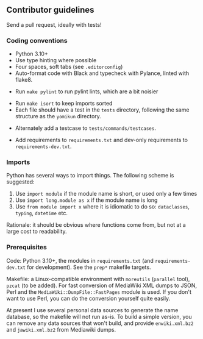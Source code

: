 ## Contributor guidelines

Send a pull request, ideally with tests!

### Coding conventions

* Python 3.10+
* Use type hinting where possible
* Four spaces, soft tabs (see `.editorconfig`)
* Auto-format code with Black and typecheck with Pylance, linted with flake8.
 - Run `make pylint` to run pylint lints, which are a bit noisier
* Run `make isort` to keep imports sorted
* Each file should have a test in the `tests` directory, following the same
  structure as the `yomikun` directory.
 - Alternately add a testcase to `tests/commands/testcases`.
* Add requirements to `requirements.txt` and dev-only requirements to
  `requirements-dev.txt`.

### Imports

Python has several ways to import things. The following scheme is suggested:

1. Use `import module` if the module name is short, or used only a few times
2. Use `import long.module as x` if the module name is long 
3. Use `from module import x` where it is idiomatic to do so: `dataclasses`, `typing`, `datetime` etc.

Rationale: it should be obvious where functions come from, but not at a large
cost to readability.

### Prerequisites

Code: Python 3.10+, the modules in `requirements.txt` (and `requirements-dev.txt`
for development). See the `prep*` makefile targets.

Makefile: a Linux-compatible environment with `moreutils` (`parallel` tool),
`pzcat` (to be added). For fast conversion of MediaWiki XML dumps to JSON,
Perl and the `MediaWiki::DumpFile::FastPages` module is used. If you don't
want to use Perl, you can do the conversion yourself quite easily.

At present I use several personal data sources to generate the name database,
so the makefile will not run as-is. To build a simple version, you can remove
any data sources that won't build, and provide `enwiki.xml.bz2` and `jawiki.xml.bz2`
from Mediawiki dumps.
